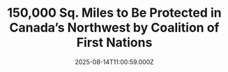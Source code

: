 ---
title: "150,000 Sq. Miles to Be Protected in Canada’s Northwest by Coalition of First Nations"
date: 2025-08-14T11:00:59.000Z
category: Human Kindness
externalLink: "https://www.goodnewsnetwork.org/150000-sq-miles-to-be-protected-in-canadas-far-northwest-by-coalition-of-first-nations/"
image: ""
excerpt: "In the far northern reaches of Canada, an agreement has been made to give stewardship over an area twice the size of Florida to a coalition of First Nations. For the purposes of conservation, $375 million will help build sustainable, resilient local economies not based on extraction that will see 150,000 square miles of land […] The post 150,000 Sq.…"
---